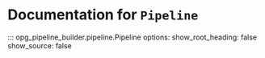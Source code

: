 # Documentation for `Pipeline`

::: opg_pipeline_builder.pipeline.Pipeline
    options:
      show_root_heading: false
      show_source: false
